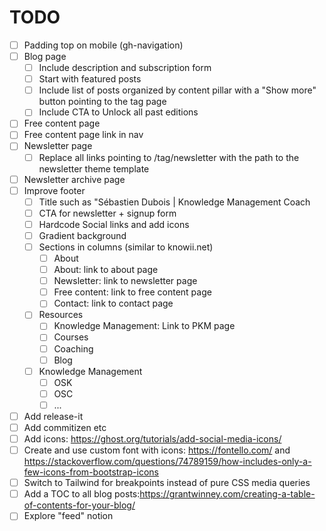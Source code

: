# TODO

- [ ] Padding top on mobile (gh-navigation)
- [ ] Blog page
    - [ ] Include description and subscription form
    - [ ] Start with featured posts
    - [ ] Include list of posts organized by content pillar with a "Show more" button pointing to the tag page
    - [ ] Include CTA to Unlock all past editions
- [ ] Free content page
- [ ] Free content page link in nav
- [ ] Newsletter page
    - [ ] Replace all links pointing to /tag/newsletter with the path to the newsletter theme template
- [ ] Newsletter archive page
- [ ] Improve footer
    - [ ] Title such as "Sébastien Dubois | Knowledge Management Coach
    - [ ] CTA for newsletter + signup form
    - [ ] Hardcode Social links and add icons
    - [ ] Gradient background
    - [ ] Sections in columns (similar to knowii.net)
        - [ ] About
        - [ ] About: link to about page
        - [ ] Newsletter: link to newsletter page
        - [ ] Free content: link to free content page
        - [ ] Contact: link to contact page
    - [ ] Resources
        - [ ] Knowledge Management: Link to PKM page
        - [ ] Courses
        - [ ] Coaching
        - [ ] Blog
    - [ ] Knowledge Management
        - [ ] OSK
        - [ ] OSC
        - [ ] ...
- [ ] Add release-it
- [ ] Add commitizen etc
- [ ] Add icons: https://ghost.org/tutorials/add-social-media-icons/
- [ ] Create and use custom font with icons: https://fontello.com/ and https://stackoverflow.com/questions/74789159/how-includes-only-a-few-icons-from-bootstrap-icons
- [ ] Switch to Tailwind for breakpoints instead of pure CSS media queries
- [ ] Add a TOC to all blog posts:https://grantwinney.com/creating-a-table-of-contents-for-your-blog/
- [ ] Explore "feed" notion
